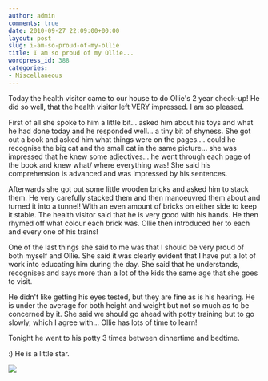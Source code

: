 ```yaml
---
author: admin
comments: true
date: 2010-09-27 22:09:00+00:00
layout: post
slug: i-am-so-proud-of-my-ollie
title: I am so proud of my Ollie...
wordpress_id: 388
categories:
- Miscellaneous
---
```


Today the health visitor came to our house to do Ollie's 2 year check-up!  He did so well, that the health visitor left VERY impressed.  I am so pleased.  
  
First of all she spoke to him a little bit... asked him about his toys and what he had done today and he responded well... a tiny bit of shyness.  She got out a book and asked him what things were on the pages.... could he recognise the big cat and the small cat in the same picture... she was impressed that he knew some adjectives... he went through each page of the book and knew what/ where everything was!  She said his comprehension is advanced and was impressed by his sentences.  
  
Afterwards she got out some little wooden bricks and asked him to stack them.  He very carefully stacked them and then manoeuvred them about and turned it into a tunnel!  With an even amount of bricks on either side to keep it stable.  The health visitor said that he is very good with his hands.  He then rhymed off what colour each brick was.  Ollie then introduced her to each and every one of his trains!  
  
One of the last things she said to me was that I should be very proud of both myself and Ollie.  She said it was clearly evident that I have put a lot of work into educating him during the day.  She said that he understands, recognises and says more than a lot of the kids the same age that she goes to visit.  
  
  


He didn't like getting his eyes tested, but they are fine as is his hearing.  He is under the average for both height and weight but not so much as to be concerned by it.  She said we should go ahead with potty training but to go slowly, which I agree with... Ollie has lots of time to learn!

  
  
Tonight he went to his potty 3 times between dinnertime and bedtime.  
  
:) He is a little star.

![](https://blogger.googleusercontent.com/tracker/251139911615938991-1724989783933147374?l=www.outmumbered.com)
